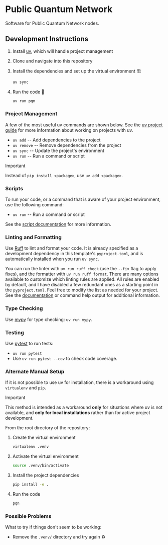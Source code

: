 # Public Quantum Network

Software for Public Quantum Network nodes.

## Development Instructions

1. Install [uv](https://docs.astral.sh/uv/), which will handle project management

1. Clone and navigate into this repository

1. Install the dependencies and set up the virtual environment 🏗️

   ```sh
   uv sync
   ```

1. Run the code 🚀

   ```sh
   uv run pqn
   ```

### Project Management

A few of the most useful uv commands are shown below.
See the [uv project guide](https://docs.astral.sh/uv/guides/projects) for more information about working on projects with uv.

- `uv add` -- Add dependencies to the project
- `uv remove` -- Remove dependencies from the project
- `uv sync` -- Update the project's environment
- `uv run` -- Run a command or script

> [!IMPORTANT]
> Instead of `pip install <package>`, use `uv add <package>`.

### Scripts

To run your code, or a command that is aware of your project environment, use the following command:

- `uv run` -- Run a command or script

See the [script documentation](https://docs.astral.sh/uv/guides/scripts/) for more information.

### Linting and Formatting

Use [Ruff](https://docs.astral.sh/ruff/) to lint and format your code.
It is already specified as a development dependency in this template's `pyproject.toml`, and is automatically installed when you run `uv sync`.

You can run the linter with `uv run ruff check` (use the `--fix` flag to apply fixes), and the formatter with `uv run ruff format`.
There are many options available to customize which linting rules are applied.
All rules are enabled by default, and I have disabled a few redundant ones as a starting point in the `pyproject.toml`.
Feel free to modify the list as needed for your project.
See the [documentation](https://docs.astral.sh/ruff/tutorial/) or command help output for additional information.

### Type Checking

Use [mypy](https://www.mypy-lang.org/) for type checking: `uv run mypy`.

### Testing

Use [pytest](https://docs.pytest.org/en/stable/) to run tests:

- `uv run pytest`
- Use `uv run pytest --cov` to check code coverage.

### Alternate Manual Setup

If it is not possible to use uv for installation, there is a workaround using `virtualenv` and `pip`.

> [!IMPORTANT]
> This method is intended as a workaround **only** for situations where uv is not available, and **only for local installations** rather than for active project development.

From the root directory of the repository:

1. Create the virtual environment

   ```sh
   virtualenv .venv
   ```

1. Activate the virtual environment

   ```sh
   source .venv/bin/activate
   ```

1. Install the project dependencies

   ```sh
   pip install -e .
   ```

1. Run the code

   ```sh
   pqn
   ```

### Possible Problems

What to try if things don't seem to be working:

- Remove the `.venv/` directory and try again ♻️
